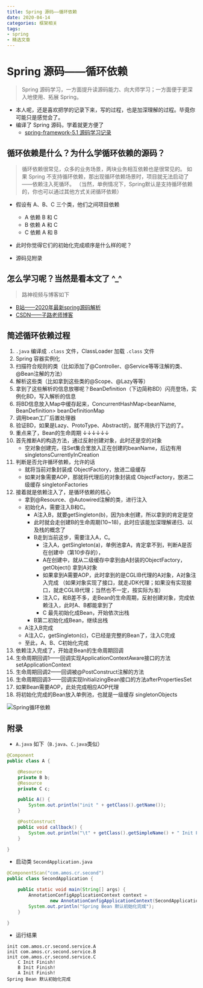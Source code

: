 ```yaml
---
title: Spring 源码——循环依赖
date: 2020-04-14
categories: 框架相关
tags:
- spring
- 精选文章
---
```


# Spring 源码——循环依赖
> Spring 源码学习，一方面提升读源码能力、向大师学习；一方面便于更深入地使用、拓展 Spring。

- 本人呢，还是喜欢把学的记录下来，写的过程，也是加深理解的过程。毕竟你可能只是感觉会了。
- 编译了 Spring 源码，学着就更方便了
    - [spring-framework-5.1 源码学习记录](https://gitee.com/AmosWang/spring-framework/tree/amos-5.1.x/)

## 循环依赖是什么？为什么学循环依赖的源码？
> 循环依赖很常见，众多的业务场景，两块业务相互依赖也是很常见的。
> 如果 Spring 不支持循环依赖，那出现循环依赖场景时，项目就无法启动了——依赖注入死循环。
>（当然，单例情况下，Spring默认是支持循环依赖的，你也可以通过其他方式关闭循环依赖）

- 假设有 A、B、C 三个类，他们之间项目依赖
    - A 依赖 B 和 C
    - B 依赖 A 和 C
    - C 依赖 A 和 B

- 此时你觉得它们的初始化完成顺序是什么样的呢？

- 源码见附录

## 怎么学习呢？当然是看本文了 ^_^
> 路神视频与博客如下
- [B站——2020年最新spring源码解析](https://www.bilibili.com/video/BV1VJ41167Ec)
- [CSDN——子路老师博客](https://me.csdn.net/java_lyvee)

## 简述循环依赖过程
1. `.java` 编译成 `.class` 文件，ClassLoader 加载 `.class` 文件
2. Spring 容器实例化
3. 扫描符合规则的类（比如添加了@Controller、@Service等等注解的类、@Bean注解的方法）
4. 解析这些类（比如拿到这些类的@Scope、@Lazy等等）
5. 拿到了这些解析的信息放哪呢？BeanDefinition（下边简称BD）闪亮登场，实例化BD，写入解析的信息
6. 将BD信息放入Map中缓存起来，ConcurrentHashMap<beanName, BeanDefinition> beanDefinitionMap
7. 调用bean工厂后置处理器
8. 验证BD，如果是Lazy、ProtoType、Abstract的，就不用执行下边的了。
9. 重点来了，Bean的生命周期 ↓↓↓↓↓↓
10. 首先推断A的构造方法，通过反射创建对象，此时还是空的对象
    - 空对象创建完，往Set集合里放入正在创建的beanName，后边有用 singletonsCurrentlyInCreation
11. 判断是否允许循环依赖，允许的话
    - 就将当前对象封装成 ObjectFactory，放进二级缓存
    - 如果对象需要AOP，那就将代理后的对象封装成 ObjectFactory，放进二级缓存 singletonFactories
12. 接着就是依赖注入了，是循环依赖的核心
    - 拿到@Resource、@Autowired注解的类，进行注入
    - 初始化A，需要注入B和C。
        - A注入B，就要getSingleton(b)，因为b未创建，所以拿到的肯定是空
        - 此时就会走创建B的生命周期(10~18)，此时应该能加深理解递归、以及栈的概念了
        - B走到当前这步，需要注入A，C。
            - 注入A，getSingleton(a)，单例池拿A，肯定拿不到，判断A是否在创建中（第10步存的），
            - A在创建中，就从二级缓存中拿到由A封装的ObjectFactory，getObject() 拿到A对象
            - 如果拿到A需要AOP，此时拿到的是CGLIB代理的A对象，A对象注入完成
              （如果对象实现了接口，就走JDK代理；如果没有实现接口，就走CGLIB代理；当然也不一定，按实际为准）
            - 注入C，和B差不多，走Bean的生命周期，反射创建对象，完成依赖注入，此时A、B都能拿到了
            - C 最先初始化成Bean，开始依次出栈
        - B第二初始化成Bean，继续出栈
    - A注入B完成
    - A注入C，getSingleton(c)，C已经是完整的Bean了，注入C完成
    - 至此，A、B、C初始化完成
13. 依赖注入完成了，开始走Bean的生命周期回调
14. 生命周期回调1——回调实现ApplicationContextAware接口的方法setApplicationContext
15. 生命周期回调2——回调被@PostConstruct注解的方法
16. 生命周期回调3——回调实现InitializingBean接口的方法afterPropertiesSet
17. 如果Bean需要AOP，此处完成相应AOP代理
18. 将初始化完成的Bean放入单例池，也就是一级缓存 singletonObjects

![Spring循环依赖](https://gitee.com/AmosWang/resource/raw/master/image/spring/spring-cycle-ref.png)

## 附录

- `A.java` 如下（`B.java`、`C.java`类似）
```java
@Component
public class A {

	@Resource
	private B b;
	@Resource
	private C c;

	public A() {
		System.out.println("init " + getClass().getName());
	}

	@PostConstruct
	public void callback() {
		System.out.println("\t" + getClass().getSimpleName() + " Init Finish!");
	}

}
```

- 启动类 `SecondApplication.java`
```java
@ComponentScan("com.amos.cr.second")
public class SecondApplication {

	public static void main(String[] args) {
		AnnotationConfigApplicationContext context =
				new AnnotationConfigApplicationContext(SecondApplication.class);
		System.out.println("Spring Bean 默认初始化完成");
	}

}
```

- 运行结果
```text
init com.amos.cr.second.service.A
init com.amos.cr.second.service.B
init com.amos.cr.second.service.C
	C Init Finish!
	B Init Finish!
	A Init Finish!
Spring Bean 默认初始化完成
```